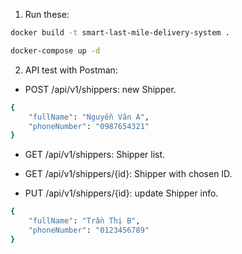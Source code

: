1. Run these:

```bash
docker build -t smart-last-mile-delivery-system .
```

```bash
docker-compose up -d
```

2. API test with Postman:

- POST /api/v1/shippers: new Shipper.

```bash
{
    "fullName": "Nguyễn Văn A",
    "phoneNumber": "0987654321"
}
```

- GET /api/v1/shippers: Shipper list.

- GET /api/v1/shippers/{id}: Shipper with chosen ID.

- PUT /api/v1/shippers/{id}: update Shipper info.

```bash
{
    "fullName": "Trần Thị B",
    "phoneNumber": "0123456789"
}
```
